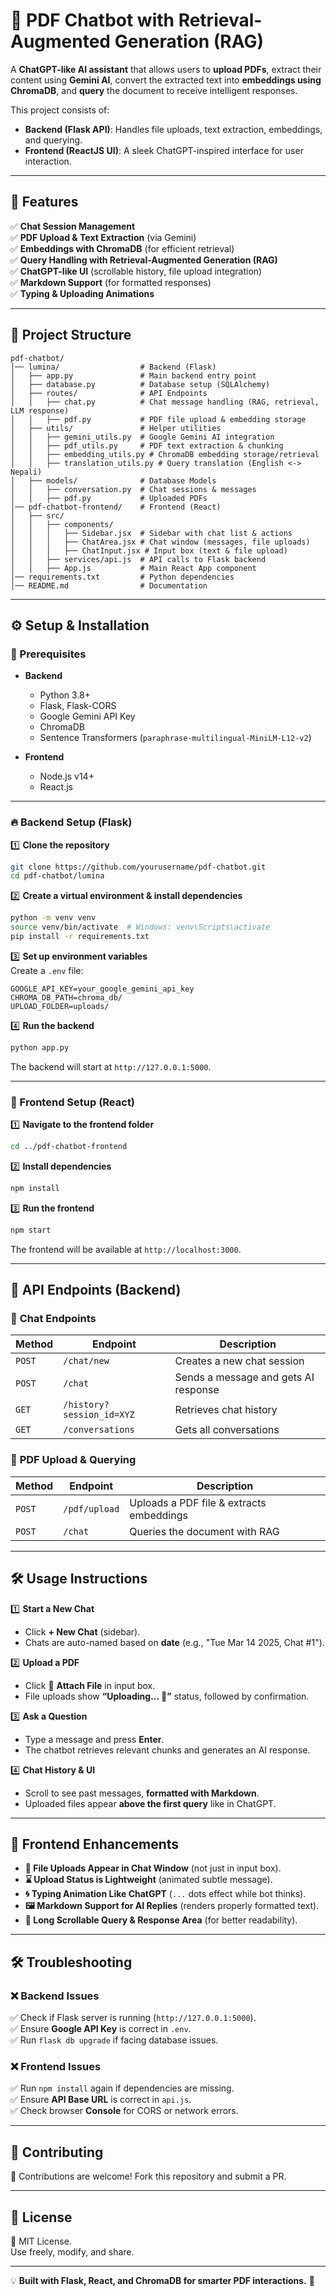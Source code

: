 # 📄 PDF Chatbot with Retrieval-Augmented Generation (RAG)

A **ChatGPT-like AI assistant** that allows users to **upload PDFs**, extract their content using **Gemini AI**, convert the extracted text into **embeddings using ChromaDB**, and **query** the document to receive intelligent responses.

This project consists of:

- **Backend (Flask API)**: Handles file uploads, text extraction, embeddings, and querying.
- **Frontend (ReactJS UI)**: A sleek ChatGPT-inspired interface for user interaction.

---

## 🚀 Features

✅ **Chat Session Management**  
✅ **PDF Upload & Text Extraction** (via Gemini)  
✅ **Embeddings with ChromaDB** (for efficient retrieval)  
✅ **Query Handling with Retrieval-Augmented Generation (RAG)**  
✅ **ChatGPT-like UI** (scrollable history, file upload integration)  
✅ **Markdown Support** (for formatted responses)  
✅ **Typing & Uploading Animations**  

---

## 📁 Project Structure

```
pdf-chatbot/
│── lumina/                  # Backend (Flask)
│   ├── app.py               # Main backend entry point
│   ├── database.py          # Database setup (SQLAlchemy)
│   ├── routes/              # API Endpoints
│   │   ├── chat.py          # Chat message handling (RAG, retrieval, LLM response)
│   │   ├── pdf.py           # PDF file upload & embedding storage
│   ├── utils/               # Helper utilities
│   │   ├── gemini_utils.py  # Google Gemini AI integration
│   │   ├── pdf_utils.py     # PDF text extraction & chunking
│   │   ├── embedding_utils.py # ChromaDB embedding storage/retrieval
│   │   ├── translation_utils.py # Query translation (English <-> Nepali)
│   ├── models/              # Database Models
│   │   ├── conversation.py  # Chat sessions & messages
│   │   ├── pdf.py           # Uploaded PDFs
│── pdf-chatbot-frontend/    # Frontend (React)
│   ├── src/
│   │   ├── components/
│   │   │   ├── Sidebar.jsx  # Sidebar with chat list & actions
│   │   │   ├── ChatArea.jsx # Chat window (messages, file uploads)
│   │   │   ├── ChatInput.jsx # Input box (text & file upload)
│   │   ├── services/api.js  # API calls to Flask backend
│   │   ├── App.js           # Main React App component
│── requirements.txt         # Python dependencies
│── README.md                # Documentation
```

---

## ⚙️ Setup & Installation

### 📌 Prerequisites

- **Backend**
  - Python 3.8+
  - Flask, Flask-CORS
  - Google Gemini API Key
  - ChromaDB
  - Sentence Transformers (`paraphrase-multilingual-MiniLM-L12-v2`)

- **Frontend**
  - Node.js v14+
  - React.js

---

### 🔥 Backend Setup (Flask)

1️⃣ **Clone the repository**  
```bash
git clone https://github.com/yourusername/pdf-chatbot.git
cd pdf-chatbot/lumina
```

2️⃣ **Create a virtual environment & install dependencies**  
```bash
python -m venv venv
source venv/bin/activate  # Windows: venv\Scripts\activate
pip install -r requirements.txt
```

3️⃣ **Set up environment variables**  
Create a `.env` file:
```
GOOGLE_API_KEY=your_google_gemini_api_key
CHROMA_DB_PATH=chroma_db/
UPLOAD_FOLDER=uploads/
```

4️⃣ **Run the backend**  
```bash
python app.py
```
The backend will start at `http://127.0.0.1:5000`.

---

### 🎨 Frontend Setup (React)

1️⃣ **Navigate to the frontend folder**  
```bash
cd ../pdf-chatbot-frontend
```

2️⃣ **Install dependencies**  
```bash
npm install
```

3️⃣ **Run the frontend**  
```bash
npm start
```
The frontend will be available at `http://localhost:3000`.

---

## 📡 API Endpoints (Backend)

### 📌 **Chat Endpoints**
| Method | Endpoint | Description |
|--------|----------|-------------|
| `POST` | `/chat/new` | Creates a new chat session |
| `POST` | `/chat` | Sends a message and gets AI response |
| `GET`  | `/history?session_id=XYZ` | Retrieves chat history |
| `GET`  | `/conversations` | Gets all conversations |

### 📌 **PDF Upload & Querying**
| Method | Endpoint | Description |
|--------|----------|-------------|
| `POST` | `/pdf/upload` | Uploads a PDF file & extracts embeddings |
| `POST` | `/chat` | Queries the document with RAG |

---

## 🛠 Usage Instructions

1️⃣ **Start a New Chat**  
   - Click **+ New Chat** (sidebar).  
   - Chats are auto-named based on **date** (e.g., "Tue Mar 14 2025, Chat #1").  

2️⃣ **Upload a PDF**  
   - Click 📎 **Attach File** in input box.  
   - File uploads show **“Uploading... 🤔”** status, followed by confirmation.  

3️⃣ **Ask a Question**  
   - Type a message and press **Enter**.  
   - The chatbot retrieves relevant chunks and generates an AI response.  

4️⃣ **Chat History & UI**  
   - Scroll to see past messages, **formatted with Markdown**.  
   - Uploaded files appear **above the first query** like in ChatGPT.  

---

## 🎨 Frontend Enhancements

- **📝 File Uploads Appear in Chat Window** (not just in input box).  
- **⌛ Upload Status is Lightweight** (animated subtle message).  
- **🌀 Typing Animation Like ChatGPT** (`...` dots effect while bot thinks).  
- **🖼 Markdown Support for AI Replies** (renders properly formatted text).  
- **📜 Long Scrollable Query & Response Area** (for better readability).  

---

## 🛠 Troubleshooting

### ❌ Backend Issues
✅ Check if Flask server is running (`http://127.0.0.1:5000`).  
✅ Ensure **Google API Key** is correct in `.env`.  
✅ Run `flask db upgrade` if facing database issues.  

### ❌ Frontend Issues
✅ Run `npm install` again if dependencies are missing.  
✅ Ensure **API Base URL** is correct in `api.js`.  
✅ Check browser **Console** for CORS or network errors.  

---

## 🤝 Contributing

🚀 Contributions are welcome! Fork this repository and submit a PR.  

---

## 📜 License

📝 MIT License.  
Use freely, modify, and share.  

---

💡 **Built with Flask, React, and ChromaDB for smarter PDF interactions.** 🎉

